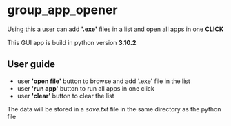 # group_app_opener

Using this a user can add **'.exe'** files in a list and open all apps in one **CLICK**

This GUI app is build in python version **3.10.2**

## User guide
  * user **'open file'** button to browse and add '.exe' file in the list
  * user **'run app'** button to run all apps in one click
  * user **'clear'** button to clear the list

The data will be stored in a *save.txt* file in the same directory as the python file
